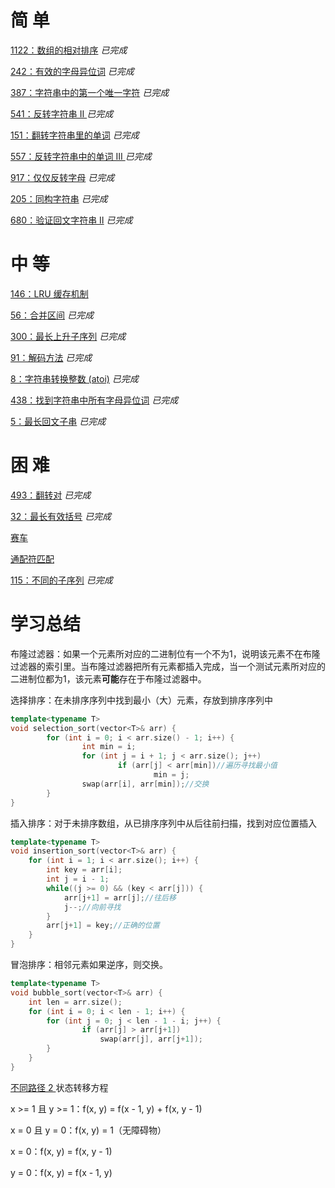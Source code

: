 # 简 单

[1122：数组的相对排序](https://github.com/libracjj/AlgorithmQIUZHAO/blob/master/Week_06/Leetcode_1122.cpp)           *已完成*          

[242：有效的字母异位词](https://github.com/libracjj/AlgorithmQIUZHAO/blob/master/Week_06/Leetcode_242.cpp)           *已完成*          

[387：字符串中的第一个唯一字符](https://github.com/libracjj/AlgorithmQIUZHAO/blob/master/Week_06/Leetcode_387.cpp)           *已完成*          

[541：反转字符串 II ](https://github.com/libracjj/AlgorithmQIUZHAO/blob/master/Week_06/Leetcode_541.cpp)           *已完成*          

[151：翻转字符串里的单词](https://github.com/libracjj/AlgorithmQIUZHAO/blob/master/Week_06/Leetcode_151.py)           *已完成*          

[557：反转字符串中的单词 III ](https://github.com/libracjj/AlgorithmQIUZHAO/blob/master/Week_06/Leetcode_557.py)           *已完成*          

[917：仅仅反转字母](https://github.com/libracjj/AlgorithmQIUZHAO/blob/master/Week_06/Leetcode_917.cpp)           *已完成*          

[205：同构字符串](https://github.com/libracjj/AlgorithmQIUZHAO/blob/master/Week_06/Leetcode_205.py)           *已完成*          

[680：验证回文字符串 Ⅱ](https://github.com/libracjj/AlgorithmQIUZHAO/blob/master/Week_06/Leetcode_680.cpp)           *已完成*          

# 中 等

[146：LRU 缓存机制](https://leetcode-cn.com/problems/lru-cache/#/)

[56：合并区间](https://github.com/libracjj/AlgorithmQIUZHAO/blob/master/Week_06/Leetcode_56.cpp)           *已完成*          

[300：最长上升子序列](https://leetcode-cn.com/problems/longest-increasing-subsequence/)           *已完成*          

[91：解码方法](https://leetcode-cn.com/problems/decode-ways/)           *已完成*          

[8：字符串转换整数 (atoi)](https://github.com/libracjj/AlgorithmQIUZHAO/blob/master/Week_06/Leetcode_8.cpp)           *已完成*          

[438：找到字符串中所有字母异位词](https://github.com/libracjj/AlgorithmQIUZHAO/blob/master/Week_06/Leetcode_438.cpp)           *已完成*          

[5：最长回文子串](https://leetcode-cn.com/problems/longest-palindromic-substring/)           *已完成*          

# 困 难

[493：翻转对](https://github.com/libracjj/AlgorithmQIUZHAO/blob/master/Week_06/Leetcode_493.cpp)           *已完成*          

[32：最长有效括号](https://github.com/libracjj/AlgorithmQIUZHAO/blob/master/Week_06/Leetcode_32.cpp)           *已完成*          

[赛车](https://leetcode-cn.com/problems/race-car/)

[通配符匹配](https://leetcode-cn.com/problems/wildcard-matching/)

[115：不同的子序列](https://leetcode-cn.com/problems/distinct-subsequences/)           *已完成*          

# 学习总结

布隆过滤器：如果一个元素所对应的二进制位有一个不为1，说明该元素不在布隆过滤器的索引里。当布隆过滤器把所有元素都插入完成，当一个测试元素所对应的二进制位都为1，该元素**可能**存在于布隆过滤器中。   



选择排序：在未排序序列中找到最小（大）元素，存放到排序序列中

```c++
template<typename T>
void selection_sort(vector<T>& arr) {
        for (int i = 0; i < arr.size() - 1; i++) {
                int min = i;
                for (int j = i + 1; j < arr.size(); j++)
                        if (arr[j] < arr[min])//遍历寻找最小值
                                min = j;
                swap(arr[i], arr[min]);//交换
        }
}
```

插入排序：对于未排序数组，从已排序序列中从后往前扫描，找到对应位置插入

```c++
template<typename T>
void insertion_sort(vector<T>& arr) {
    for (int i = 1; i < arr.size(); i++) {
        int key = arr[i];
        int j = i - 1;
        while((j >= 0) && (key < arr[j])) {
            arr[j+1] = arr[j];//往后移
            j--;//向前寻找
        }
        arr[j+1] = key;//正确的位置
    }
}
```

冒泡排序：相邻元素如果逆序，则交换。

```c++
template<typename T>
void bubble_sort(vector<T>& arr) {
    int len = arr.size();
    for (int i = 0; i < len - 1; i++) {
        for (int j = 0; j < len - 1 - i; j++) {
                if (arr[j] > arr[j+1])
                    swap(arr[j], arr[j+1]);
        }
    }
}
```

[不同路径 2 ](https://leetcode-cn.com/problems/unique-paths-ii/) 状态转移方程

x >= 1 且 y >= 1：f(x, y) = f(x - 1, y) + f(x, y - 1)

x = 0 且 y = 0：f(x, y) = 1（无障碍物）

x = 0：f(x, y) = f(x, y - 1)

y = 0：f(x, y) = f(x - 1, y)